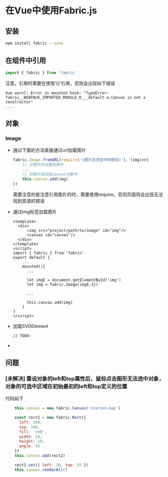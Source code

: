 # 在Vue中使用Fabric.js

## 安装

```cmd
npm install fabric --save
```

## 在组件中引用

```js
import { fabric } from 'fabric'
```
注意，引用时需要在使用‘{}’引用，否则会出现如下错误
```
Vue warn]: Error in mounted hook: "TypeError: fabric__WEBPACK_IMPORTED_MODULE_0___default.a.Canvas is not a constructor"
....
```

## 对象

### Image

- 通过下面的方法直接通过url加载图片
    ```js
    fabric.Image.fromURL(require('<图片在项目中的路径>'), (img)=>{
        // 对图片的设置和操作
        ...
        // 将图片添加到canvas对象中
        this.canvas.add(img)
    })
    ```
    需要注意的是注意引用图片的时，需要使用require。否则页面将会出现无法找到资源的错误

- 通过img标签加载图片
  ```vue
  <template>
    <div>  
        <img src="project/path/to/image" id="img"/>
        <canvas id="canvas"/>
    </div>
  </template>
  <script>
  import { fabric } from 'fabric'
  export default {
      ...
      mounted(){
        ...

        let imgE = document.getElementById('img')
        let img = fabric.Image(imgE,{})
        
        ...

        this.canvas.add(img)
      }
  }
  </script>
  ```

- 加载SVGElement
  ```vue
  // TODO:

  ```

- 

## 问题

### [未解决] 重设对象的left和top属性后，鼠标点击图形无法选中对象，对象的可选中区域在初始最初的left和top定义的位置
代码如下
```js
    this.canvas = new fabric.Canvas('station-map')

    const rect2 = new fabric.Rect({
      left: 100,
      top: 100,
      fill: 'red',
      width: 20,
      height: 20,
      angle: 45
    })
    this.canvas.add(rect2)

    rect2.set({ left: 20, top: 50 })
    this.canvas.renderAll()
```